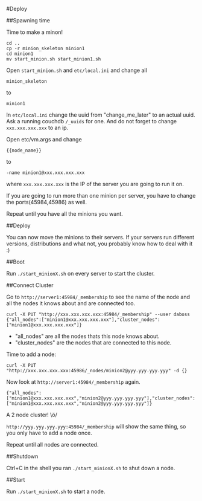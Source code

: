 #Deploy

##Spawning time

Time to make a minon!

    cd ..
    cp -r minion_skeleton minion1
    cd minion1
    mv start_minion.sh start_minion1.sh

Open `start_minion.sh` and `etc/local.ini` and change all

    minion_skeleton

to

    minion1

In `etc/local.ini` change the uuid from "change_me_later" to an actual uuid. Ask a running couchdb `/_uuids` for one.
And do not forget to change `xxx.xxx.xxx.xxx` to an ip.

Open etc/vm.args and change

    {{node_name}}

to

    -name minion1@xxx.xxx.xxx.xxx

where `xxx.xxx.xxx.xxx` is the IP of the server you are going to run it on.

If you are going to run more than one minion per server, you have to change the ports(45984,45986) as well.

Repeat until you have all the minions you want.

##Deploy

You can now move the minions to their servers. If your servers run different versions, distributions and what not, you
probably know how to deal with it :)

##Boot

Run `./start_minionX.sh` on every server to start the cluster.

##Connect Cluster

Go to `http://server1:45984/_membership` to see the name of the node and all the
nodes it knows about and are connected too.

    curl -X PUT "http://xxx.xxx.xxx.xxx:45984/_membership" --user daboss
    {"all_nodes":["minion1@xxx.xxx.xxx.xxx"],"cluster_nodes":["minion1@xxx.xxx.xxx.xxx"]}

* "all_nodes" are all the nodes thats this node knows about.
* "cluster_nodes" are the nodes that are connected to this node.

Time to add a node:

    curl -X PUT "http://xxx.xxx.xxx.xxx:45986/_nodes/minion2@yyy.yyy.yyy.yyy" -d {}

Now look at `http://server1:45984/_membership` again.

    {"all_nodes":["minion1@xxx.xxx.xxx.xxx","minion2@yyy.yyy.yyy.yyy"],"cluster_nodes":["minion1@xxx.xxx.xxx.xxx","minion2@yyy.yyy.yyy.yyy"]}

A 2 node cluster! \ö/

`http://yyy.yyy.yyy.yyy:45984/_membership` will show the same thing, so you only have to add a node once.

Repeat until all nodes are connected.

##Shutdown

Ctrl+C in the shell you ran `./start_minionX.sh` to shut down a node.

##Start

Run `./start_minionX.sh` to start a node.


